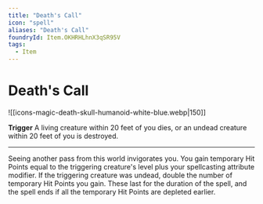 ```yaml
---
title: "Death's Call"
icon: "spell"
aliases: "Death's Call"
foundryId: Item.OKHRHLhnX3qSR95V
tags:
  - Item
---
```


# Death's Call
![[icons-magic-death-skull-humanoid-white-blue.webp|150]]

**Trigger** A living creature within 20 feet of you dies, or an undead creature within 20 feet of you is destroyed.

* * *

Seeing another pass from this world invigorates you. You gain temporary Hit Points equal to the triggering creature's level plus your spellcasting attribute modifier. If the triggering creature was undead, double the number of temporary Hit Points you gain. These last for the duration of the spell, and the spell ends if all the temporary Hit Points are depleted earlier.
